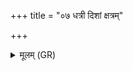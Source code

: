+++
title = "०७ धत्री दिशां क्षत्रम्"

+++
<details><summary>मूलम् (GR)</summary>

धत्री दिशां क्षत्रम् इदं दाधर्तु-  
-उपस्थाशानां मित्रवद् अस्त्व् ओजः ।  
मित्रावरुणा शरदाह्ना चिकित्नू  
अस्मै क्षत्राय महि शर्म यच्छतम् ॥
</details>